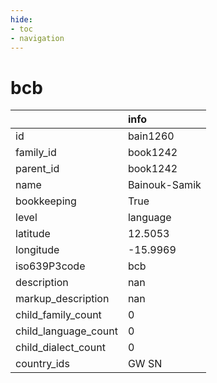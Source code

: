 ```yaml
---
hide:
- toc
- navigation
---
```

# bcb
|                      | info          |
|:---------------------|:--------------|
| id                   | bain1260      |
| family_id            | book1242      |
| parent_id            | book1242      |
| name                 | Bainouk-Samik |
| bookkeeping          | True          |
| level                | language      |
| latitude             | 12.5053       |
| longitude            | -15.9969      |
| iso639P3code         | bcb           |
| description          | nan           |
| markup_description   | nan           |
| child_family_count   | 0             |
| child_language_count | 0             |
| child_dialect_count  | 0             |
| country_ids          | GW SN         |